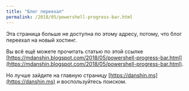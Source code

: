 ```yaml
---
title: "Блог переехал"
permalink: /2018/05/powershell-progress-bar.html
---
```

Эта страница больше не доступна по этому адресу, потому, что блог переехал на новый хостинг.

Вы всё ещё можете прочитать статью по этой ссылке [https://mdanshin.blogspot.com/2018/05/powershell-progress-bar.html](https://mdanshin.blogspot.com/2018/05/powershell-progress-bar.html).

Но лучше зайдите на главную страницу [https://danshin.ms](https://danshin.ms) и воспользуйтесь поиском.